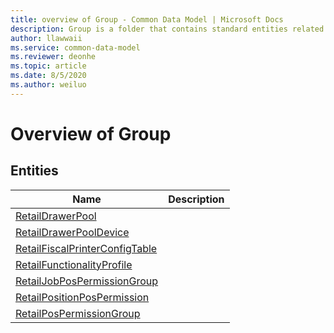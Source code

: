 ```yaml
---
title: overview of Group - Common Data Model | Microsoft Docs
description: Group is a folder that contains standard entities related to the Common Data Model.
author: llawwaii
ms.service: common-data-model
ms.reviewer: deonhe
ms.topic: article
ms.date: 8/5/2020
ms.author: weiluo
---
```


# Overview of Group


## Entities

|Name|Description|
|---|---|
|[RetailDrawerPool](RetailDrawerPool.md)||
|[RetailDrawerPoolDevice](RetailDrawerPoolDevice.md)||
|[RetailFiscalPrinterConfigTable](RetailFiscalPrinterConfigTable.md)||
|[RetailFunctionalityProfile](RetailFunctionalityProfile.md)||
|[RetailJobPosPermissionGroup](RetailJobPosPermissionGroup.md)||
|[RetailPositionPosPermission](RetailPositionPosPermission.md)||
|[RetailPosPermissionGroup](RetailPosPermissionGroup.md)||
